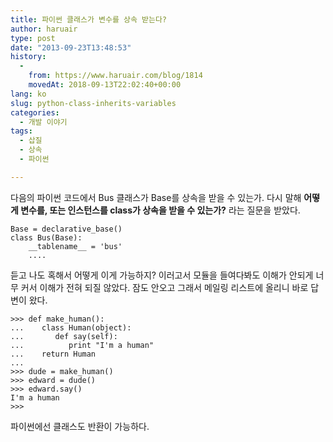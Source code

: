 ```yaml
---
title: 파이썬 클래스가 변수를 상속 받는다?
author: haruair
type: post
date: "2013-09-23T13:48:53"
history:
  - 
    from: https://www.haruair.com/blog/1814
    movedAt: 2018-09-13T22:02:40+00:00
lang: ko
slug: python-class-inherits-variables
categories:
  - 개발 이야기
tags:
  - 삽질
  - 상속
  - 파이썬

---
```

다음의 파이썬 코드에서 Bus 클래스가 Base를 상속을 받을 수 있는가. 다시 말해 **어떻게 변수를, 또는 인스턴스를 class가 상속을 받을 수 있는가?** 라는 질문을 받았다.

    Base = declarative_base()
    class Bus(Base):
        __tablename__ = 'bus' 
        ....
    

듣고 나도 혹해서 어떻게 이게 가능하지? 이러고서 모듈을 들여다봐도 이해가 안되게 너무 커서 이해가 전혀 되질 않았다. 잠도 안오고 그래서 메일링 리스트에 올리니 바로 답변이 왔다.

    >>> def make_human(): 
    ...    class Human(object): 
    ...       def say(self): 
    ...          print "I'm a human"
    ...    return Human
    ... 
    >>> dude = make_human() 
    >>> edward = dude() 
    >>> edward.say() 
    I'm a human
    >>> 
    

파이썬에선 클래스도 반환이 가능하다.
